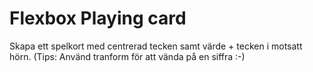 # Flexbox Playing card

Skapa ett spelkort med centrerad tecken samt värde + tecken i motsatt hörn.
(Tips: Använd tranform för att vända på en siffra :-)